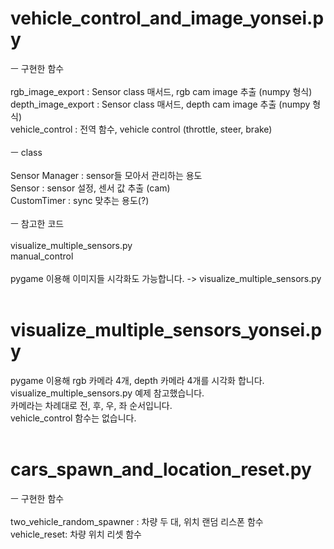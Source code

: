 # vehicle_control_and_image_yonsei.py

ㅡ 구현한 함수<br/><br/>
rgb_image_export : Sensor class 매서드, rgb cam image 추출 (numpy 형식)<br/>
depth_image_export : Sensor class 매서드, depth cam image 추출 (numpy 형식)<br/>
vehicle_control : 전역 함수, vehicle control (throttle, steer, brake)<br/>
<br/>
ㅡ class<br/><br/>
Sensor Manager : sensor들 모아서 관리하는 용도<br/>
Sensor : sensor 설정, 센서 값 추출 (cam)<br/>
CustomTimer : sync 맞추는 용도(?)<br/>
<br/>
ㅡ 참고한 코드<br/><br/>
visualize_multiple_sensors.py<br/>
manual_control<br/>
<br/>
pygame 이용해 이미지들 시각화도 가능합니다. -> visualize_multiple_sensors.py
<br/><br/>

# visualize_multiple_sensors_yonsei.py

pygame 이용해 rgb 카메라 4개, depth 카메라 4개를 시각화 합니다.<br/>
visualize_multiple_sensors.py 예제 참고했습니다.<br/>
카메라는 차례대로 전, 후, 우, 좌 순서입니다.<br/>
vehicle_control 함수는 없습니다.
<br/><br/>

# cars_spawn_and_location_reset.py

ㅡ 구현한 함수<br/><br/>
two_vehicle_random_spawner : 차량 두 대, 위치 랜덤 리스폰 함수 <br/>
vehicle_reset: 차량 위치 리셋 함수
<br/><br/>
